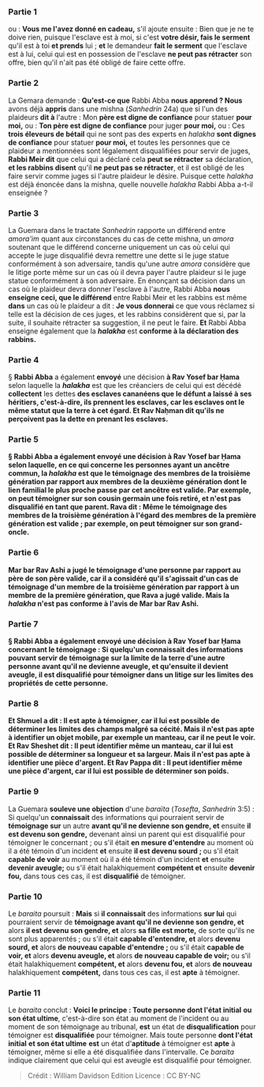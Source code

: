 
### Partie 1
ou : <b>Vous me l'avez donné en cadeau,</b> s'il ajoute ensuite : Bien que je ne te doive rien, puisque l'esclave est à moi, si c'est <b>votre désir, fais le serment</b> qu'il est à toi <b>et prends</b> lui ; <b>et</b> le demandeur <b>fait le serment</b> que l'esclave est à lui, celui qui est en possession de l'esclave <b>ne peut pas rétracter</b> son offre, bien qu'il n'ait pas été obligé de faire cette offre.

### Partie 2
La Gemara demande : <b>Qu'est-ce que</b> Rabbi Abba <b>nous apprend ? Nous</b> avons déjà <b>appris</b> dans une mishna (<i>Sanhedrin</i> 24a) que si l'un des plaideurs <b>dit à</b> l'autre : Mon <b>père est digne de confiance</b> pour statuer <b>pour moi,</b> ou : <b>Ton père est digne de confiance</b> pour juger <b>pour moi,</b> ou : Ces <b>trois éleveurs de bétail</b> qui ne sont pas des experts en <i>halakha</i> <b>sont dignes de confiance</b> pour statuer <b>pour moi,</b> et toutes les personnes que ce plaideur a mentionnées sont légalement disqualifiées pour servir de juges, <b>Rabbi Meir dit</b> que celui qui a déclaré cela <b>peut se rétracter</b> sa déclaration, <b>et les rabbins disent</b> qu'il <b>ne peut pas se rétracter</b>, et il est obligé de les faire servir comme juges si l'autre plaideur le désire. Puisque cette <i>halakha</i> est déjà énoncée dans la mishna, quelle nouvelle <i>halakha</i> Rabbi Abba a-t-il enseignée ?

### Partie 3
La Guemara dans le tractate <i>Sanhedrin</i> rapporte un différend entre <i>amora'im</i> quant aux circonstances du cas de cette mishna, un <i>amora</i> soutenant que le différend concerne uniquement un cas où celui qui accepte le juge disqualifié devra remettre une dette si le juge statue conformément à son adversaire, tandis qu'une autre <i>amora</i> considère que le litige porte même sur un cas où il devra payer l'autre plaideur si le juge statue conformément à son adversaire. En énonçant sa décision dans un cas où le plaideur devra donner l'esclave à l'autre, Rabbi Abba <b>nous enseigne ceci, que le différend</b> entre Rabbi Meir et les rabbins est même <b>dans</b> un cas où le plaideur a dit : <b>Je vous donnerai</b> ce que vous réclamez si telle est la décision de ces juges, et les rabbins considèrent que si, par la suite, il souhaite rétracter sa suggestion, il ne peut le faire. <b>Et</b> Rabbi Abba enseigne également que la <b><i>halakha</i></b> est <b>conforme à la déclaration des rabbins.</b>

### Partie 4
§ <b>Rabbi Abba</b> a également <b>envoyé</b> une décision <b>à Rav Yosef bar Ḥama</b> selon laquelle la <b><i>halakha</i></b> est que les créanciers de celui qui est décédé <b>collectent</b> les dettes <b>des <b>esclaves cananéens</b> que le défunt a laissé à ses héritiers, c'est-à-dire, ils prennent les esclaves, car les esclaves ont le même statut que la terre à cet égard. <b>Et Rav Naḥman dit</b> qu'ils <b>ne perçoivent pas</b> la dette en prenant les esclaves.

### Partie 5
§ <b>Rabbi Abba</b> a également <b>envoyé</b> une décision <b>à Rav Yosef bar Ḥama</b> selon laquelle, en ce qui concerne les personnes ayant un ancêtre commun, la <b><i>halakha</i></b> est que le témoignage des membres de la <b>troisième</b> génération <b>par rapport aux</b> membres de la <b>deuxième</b> génération dont le lien familial le plus proche passe par cet ancêtre est <b>valide. </b> Par exemple, on peut témoigner sur son cousin germain une fois retiré, et n'est pas disqualifié en tant que parent. <b>Rava dit : Même</b> le témoignage des membres de la troisième génération <b>à l'égard</b> des membres de la <b>première</b> génération est valide ; par exemple, on peut témoigner sur son grand-oncle.

### Partie 6
<b>Mar bar Rav Ashi a jugé</b> le témoignage d'une personne <b>par rapport</b> au père de son <b>père valide,</b> car il a considéré qu'il s'agissait d'un cas de témoignage d'un membre de la troisième génération par rapport à un membre de la première génération, que Rava a jugé valide. <b>Mais la <i>halakha</i></b> n'est <b>pas conforme</b> à l'avis de <b>Mar bar Rav Ashi.</b>

### Partie 7
§ <b>Rabbi Abba</b> a également <b>envoyé</b> une décision <b>à Rav Yosef bar Ḥama</b> concernant le témoignage : Si quelqu'un <b>connaissait</b> des informations pouvant servir de <b>témoignage sur</b> la limite de la <b>terre d'une autre personne avant qu'il ne devienne aveugle, et</b> qu'ensuite il <b>devient aveugle,</b> il est <b>disqualifié</b> pour témoigner dans un litige sur les limites des propriétés de cette personne.

### Partie 8
<b>Et Shmuel a dit : Il est apte</b> à témoigner, car il lui est <b>possible</b> de <b>déterminer les limites</b> des champs malgré sa cécité. <b>Mais</b> il n'est <b>pas</b> apte à identifier un objet mobile, par exemple <b>un manteau,</b> car il ne peut le voir. <b>Et Rav Sheshet dit :</b> Il peut identifier <b>même un manteau,</b> car il lui est <b>possible</b> de <b>déterminer sa longueur et sa largeur. Mais</b> il n'est <b>pas</b> apte à identifier <b>une pièce d'argent. Et Rav Pappa dit :</b> Il peut identifier <b>même une pièce d'argent,</b> car il lui est <b>possible</b> de déterminer son poids.</b>

### Partie 9
La Guemara <b>souleve une objection</b> d'une <i>baraïta</i> (<i>Tosefta</i>, <i>Sanhedrin</i> 3:5) : Si quelqu'un <b>connaissait</b> des informations qui pourraient servir de <b>témoignage sur</b> un autre <b>avant qu'il ne devienne son gendre, et</b> ensuite <b>il est devenu son gendre,</b> devenant ainsi un parent qui est disqualifié pour témoigner le concernant ; ou s'il était <b>en mesure d'entendre</b> au moment où il a été témoin d'un incident <b>et</b> ensuite <b>il est devenu sourd ; </b> ou s'il était <b>capable de voir</b> au moment où il a été témoin d'un incident <b>et</b> ensuite <b>devenir aveugle;</b> ou s'il était halakhiquement <b>compétent et</b> ensuite <b>devenir fou,</b> dans tous ces cas, il est <b>disqualifié</b> de témoigner.

### Partie 10
Le <i>baraita</i> poursuit : <b>Mais</b> si <b>il connaissait</b> des informations <b>sur lui</b> qui pourraient servir de <b>témoignage avant qu'il ne devienne son gendre, et</b> alors <b>il est devenu son gendre, et</b> alors <b>sa fille est morte,</b> de sorte qu'ils ne sont plus apparentés ; ou s'il était <b>capable d'entendre, et</b> alors <b>devenu sourd, et</b> alors <b>de nouveau capable d'entendre ; </b> ou s'il était <b>capable de voir, et</b> alors <b>devenu aveugle, et</b> alors <b>de nouveau capable de voir;</b> ou s'il était halakhiquement <b>compétent, et</b> alors <b>devenu fou, et</b> alors <b>de nouveau</b> halakhiquement <b>compétent,</b> dans tous ces cas, il est <b>apte</b> à témoigner.

### Partie 11
Le <i>baraita</i> conclut : <b>Voici le principe : Toute personne dont l'état initial</b> <b>ou son état ultime</b>, c'est-à-dire son état au moment de l'incident ou au moment de son témoignage au tribunal, <b>est</b> un état de <b>disqualification</b> pour témoigner est <b>disqualifiée</b> pour témoigner. Mais toute personne <b>dont l'état initial</b> <b>et son état ultime</b> <b>est</b> un état d'<b>aptitude</b> à témoigner est <b>apte</b> à témoigner, même si elle a été disqualifiée dans l'intervalle. Ce <i>baraita</i> indique clairement que celui qui est aveugle est disqualifié pour témoigner.

>Crédit : William Davidson Edition
>Licence : CC BY-NC